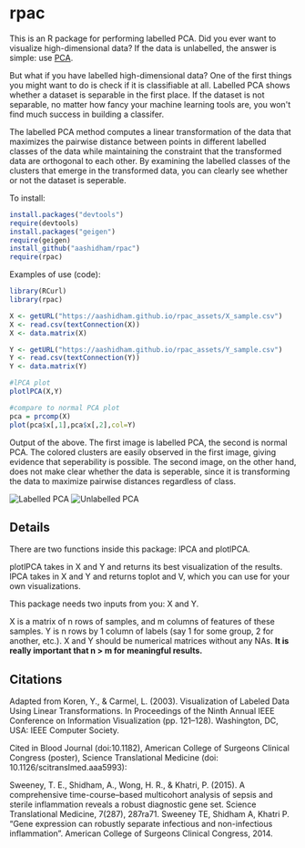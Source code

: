 rpac
====

This is an R package for performing labelled PCA. Did you ever want to visualize high-dimensional data? If the data is unlabelled, the answer is simple: use [PCA](http://en.wikipedia.org/wiki/Principal_component_analysis). 

But what if you have labelled high-dimensional data? One of the first things you might want to do is check if it is classifiable at all. Labelled PCA shows whether a dataset is separable in the first place. If the dataset is not separable, no matter how fancy your machine learning tools are, you won't find much success in building a classifer. 

The labelled PCA method computes a linear transformation of the data that maximizes the pairwise distance between points in different labelled classes of the data while maintaining the constraint that the transformed data are orthogonal to each other. By examining the labelled classes of the clusters that emerge in the transformed data, you can clearly see whether or not the dataset is seperable.

To install:

```R
install.packages("devtools")
require(devtools)
install.packages("geigen")
require(geigen)
install_github("aashidham/rpac")
require(rpac)
```

Examples of use (code):
```R
library(RCurl)
library(rpac)

X <- getURL("https://aashidham.github.io/rpac_assets/X_sample.csv")
X <- read.csv(textConnection(X))
X <- data.matrix(X)

Y <- getURL("https://aashidham.github.io/rpac_assets/Y_sample.csv")
Y <- read.csv(textConnection(Y))
Y <- data.matrix(Y)

#lPCA plot
plotlPCA(X,Y) 

#compare to normal PCA plot
pca = prcomp(X)
plot(pca$x[,1],pca$x[,2],col=Y) 
```
Output of the above. The first image is labelled PCA, the second is normal PCA. The colored clusters are easily observed in the first image, giving evidence that seperability is possible. The second image, on the other hand, does not make clear whether the data is seperable, since it is transforming the data to maximize pairwise distances regardless of class.

![Labelled PCA](https://aashidham.github.io/rpac_assets/new.png)
![Unlabelled PCA](https://aashidham.github.io/rpac_assets/old.png)


Details
-------------
There are two functions inside this package: lPCA and plotlPCA.

plotlPCA takes in X and Y and returns its best visualization of
the results. lPCA takes in X and Y and returns toplot and V, which
you can use for your own visualizations. 

This package needs two inputs from you: X and Y.

X is a matrix of n rows of samples, and m columns of features of these samples. Y is n rows by 1 column of labels (say 1 for some group, 2 for another, etc.). X and Y should be numerical matrices without any NAs. **It is really important that n > m for meaningful results.**

Citations
-------------
Adapted from   Koren, Y., & Carmel, L. (2003). Visualization of Labeled Data Using Linear Transformations. In Proceedings of the Ninth Annual IEEE Conference on Information Visualization (pp. 121–128). Washington, DC, USA: IEEE Computer Society.

Cited in Blood Journal (doi:10.1182), American College of Surgeons Clinical Congress (poster), Science Translational Medicine (doi: 10.1126/scitranslmed.aaa5993):

Sweeney, T. E., Shidham, A., Wong, H. R., & Khatri, P. (2015). A comprehensive time-course–based    multicohort analysis of sepsis and sterile inflammation reveals a robust diagnostic gene set.   Science Translational Medicine, 7(287), 287ra71.
Sweeney TE, Shidham A, Khatri P. “Gene expression can robustly separate infectious and non-infectious   inflammation”. American College of Surgeons Clinical Congress, 2014.
